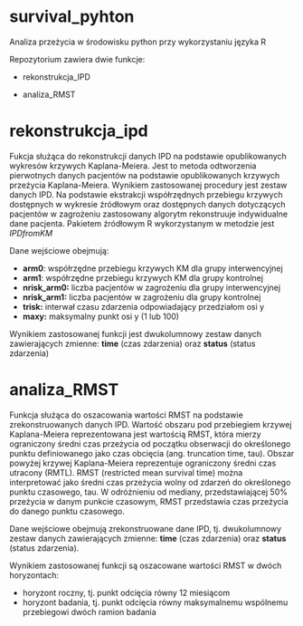 # survival_pyhton
Analiza przeżycia w środowisku python przy wykorzystaniu języka R

Repozytorium zawiera dwie funkcje:

- rekonstrukcja_IPD

- analiza_RMST

# **rekonstrukcja_ipd**

Fukcja służąca do rekonstrukcji danych IPD na podstawie opublikowanych wykresów krzywych Kaplana-Meiera. Jest to metoda odtworzenia pierwotnych danych pacjentów na podstawie opublikowanych krzywych przeżycia Kaplana-Meiera. Wynikiem zastosowanej procedury jest zestaw danych IPD. Na podstawie ekstrakcji współrzędnych przebiegu krzywych dostępnych w wykresie źródłowym oraz dostępnych danych dotyczących pacjentów w zagrożeniu zastosowany algorytm rekonstruuje indywidualne dane pacjenta. Pakietem źródłowym R wykorzystanym w metodzie jest *IPDfromKM*

Dane wejściowe obejmują:

* **arm0**: współrzędne przebiegu krzywych KM dla grupy interwencyjnej 
* **arm1**: współrzędne przebiegu krzywych KM dla grupy kontrolnej
* **nrisk_arm0:** liczba pacjentów w zagrożeniu dla grupy interwencyjnej 
* **nrisk_arm1:** liczba pacjentów w zagrożeniu dla grupy kontrolnej
* **trisk:** interwał czasu zdarzenia odpowiadający przedziałom osi y
* **maxy:** maksymalny punkt osi y (1 lub 100)

Wynikiem zastosowanej funkcji jest dwukolumnowy zestaw danych zawierających zmienne: **time** (czas zdarzenia) oraz **status** (status zdarzenia)


# **analiza_RMST**

Funkcja służąca do oszacowania wartości RMST na podstawie zrekonstruowanych danych IPD. 
Wartość obszaru pod przebiegiem krzywej Kaplana-Meiera reprezentowana jest wartością RMST, która mierzy ograniczony średni czas przeżycia od początku obserwacji do określonego punktu definiowanego jako czas obcięcia (ang. truncation time, tau). Obszar powyżej krzywej Kaplana-Meiera reprezentuje ograniczony średni czas utracony (RMTL). RMST (restricted mean survival time) można interpretować jako średni czas przeżycia wolny od zdarzeń do określonego punktu czasowego, tau. W odróżnieniu od mediany, przedstawiającej 50% przeżycia w danym punkcie czasowym, RMST przedstawia czas przeżycia do danego punktu czasowego.

Dane wejściowe obejmują zrekonstruowane dane IPD, tj. dwukolumnowy zestaw danych zawierających zmienne: **time** (czas zdarzenia) oraz **status** (status zdarzenia). 

Wynikiem zastosowanej funkcji są oszacowane wartości RMST w dwóch horyzontach:

* horyzont roczny, tj. punkt odcięcia równy 12 miesiącom 
* horyzont badania, tj. punkt odcięcia równy maksymalnemu wspólnemu przebiegowi dwóch ramion badania

